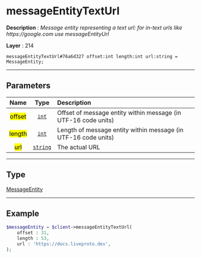 # messageEntityTextUrl

**Description** : *Message entity representing a text url: for in\-text urls like https://google\.com use messageEntityUrl*

**Layer** : 214

```tl
messageEntityTextUrl#76a6d327 offset:int length:int url:string = MessageEntity;
```

---

## Parameters

| Name | Type | Description |
| :---: | :---: | :--- |
| <mark>offset</mark> | [`int`](type/int) | Offset of message entity within message (in UTF-16 code units) |
| <mark>length</mark> | [`int`](type/int) | Length of message entity within message (in UTF-16 code units) |
| <mark>url</mark> | [`string`](type/string) | The actual URL |

---

## Type

[MessageEntity](type/MessageEntity)

---

## Example

```php
$messageEntity = $client->messageEntityTextUrl(
	offset : 31,
	length : 53,
	url : 'https://docs.liveproto.dev',
);
```